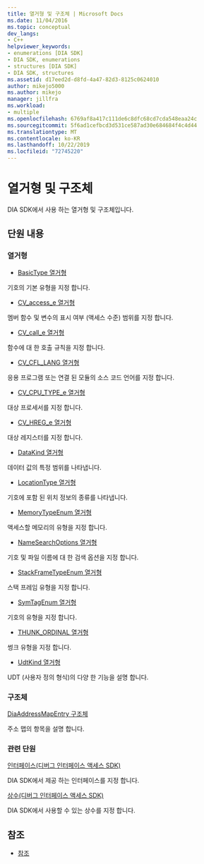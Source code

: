 ```yaml
---
title: 열거형 및 구조체 | Microsoft Docs
ms.date: 11/04/2016
ms.topic: conceptual
dev_langs:
- C++
helpviewer_keywords:
- enumerations [DIA SDK]
- DIA SDK, enumerations
- structures [DIA SDK]
- DIA SDK, structures
ms.assetid: d17eed2d-d8fd-4a47-82d3-8125c0624010
author: mikejo5000
ms.author: mikejo
manager: jillfra
ms.workload:
- multiple
ms.openlocfilehash: 6769af8a417c111de6c8dfc68cd7cda548eaa24c
ms.sourcegitcommit: 5f6ad1cefbcd3d531ce587ad30e684684f4c4d44
ms.translationtype: MT
ms.contentlocale: ko-KR
ms.lasthandoff: 10/22/2019
ms.locfileid: "72745220"
---
```

# <a name="enumerations-and-structures"></a>열거형 및 구조체

DIA SDK에서 사용 하는 열거형 및 구조체입니다.

## <a name="in-this-section"></a>단원 내용

### <a name="enumerations"></a>열거형

- [BasicType 열거형](../../debugger/debug-interface-access/basictype.md)

 기호의 기본 유형을 지정 합니다.

- [CV_access_e 열거형](../../debugger/debug-interface-access/cv-access-e.md)

 멤버 함수 및 변수의 표시 여부 (액세스 수준) 범위를 지정 합니다.

- [CV_call_e 열거형](../../debugger/debug-interface-access/cv-call-e.md)

 함수에 대 한 호출 규칙을 지정 합니다.

- [CV_CFL_LANG 열거형](../../debugger/debug-interface-access/cv-cfl-lang.md)

 응용 프로그램 또는 연결 된 모듈의 소스 코드 언어를 지정 합니다.

- [CV_CPU_TYPE_e 열거형](../../debugger/debug-interface-access/cv-cpu-type-e.md)

 대상 프로세서를 지정 합니다.

- [CV_HREG_e 열거형](../../debugger/debug-interface-access/cv-hreg-e.md)

 대상 레지스터를 지정 합니다.

- [DataKind 열거형](../../debugger/debug-interface-access/datakind.md)

 데이터 값의 특정 범위를 나타냅니다.

- [LocationType 열거형](../../debugger/debug-interface-access/locationtype.md)

 기호에 포함 된 위치 정보의 종류를 나타냅니다.

- [MemoryTypeEnum 열거형](../../debugger/debug-interface-access/memorytypeenum.md)

 액세스할 메모리의 유형을 지정 합니다.

- [NameSearchOptions 열거형](../../debugger/debug-interface-access/namesearchoptions.md)

 기호 및 파일 이름에 대 한 검색 옵션을 지정 합니다.

- [StackFrameTypeEnum 열거형](../../debugger/debug-interface-access/stackframetypeenum.md)

 스택 프레임 유형을 지정 합니다.

- [SymTagEnum 열거형](../../debugger/debug-interface-access/symtagenum.md)

 기호의 유형을 지정 합니다.

- [THUNK_ORDINAL 열거형](../../debugger/debug-interface-access/thunk-ordinal.md)

 썽크 유형을 지정 합니다.

- [UdtKind 열거형](../../debugger/debug-interface-access/udtkind.md)

 UDT (사용자 정의 형식)의 다양 한 기능을 설명 합니다.

### <a name="structures"></a>구조체

[DiaAddressMapEntry 구조체](../../debugger/debug-interface-access/diaaddressmapentry.md)

주소 맵의 항목을 설명 합니다.

### <a name="related-sections"></a>관련 단원

[인터페이스(디버그 인터페이스 액세스 SDK)](../../debugger/debug-interface-access/interfaces-debug-interface-access-sdk.md)

DIA SDK에서 제공 하는 인터페이스를 지정 합니다.

[상수(디버그 인터페이스 액세스 SDK)](../../debugger/debug-interface-access/constants-debug-interface-access-sdk.md)

DIA SDK에서 사용할 수 있는 상수를 지정 합니다.

## <a name="see-also"></a>참조

- [참조](../../debugger/debug-interface-access/debug-interface-access-sdk-reference.md)